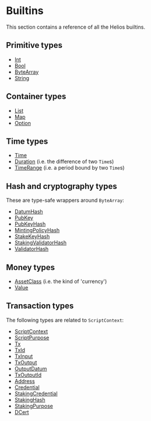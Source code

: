 # Builtins

This section contains a reference of all the Helios builtins.

## Primitive types

  * [Int](./int.md)
  * [Bool](./bool.md)
  * [ByteArray](./bytearray.md)
  * [String](./string.md)

## Container types

  * [List](./list.md)
  * [Map](./map.md)
  * [Option](./option.md)

## Time types

  * [Time](./time.md)
  * [Duration](./duration.md) (i.e. the difference of two `Time`s)
  * [TimeRange](./timerange.md) (i.e. a period bound by two `Time`s)

## Hash and cryptography types

These are type-safe wrappers around `ByteArray`:
  * [DatumHash](./datumhash.md)
  * [PubKey](./pubkey.md)
  * [PubKeyHash](./pubkeyhash.md)
  * [MintingPolicyHash](./mintingpolicyhash.md)
  * [StakeKeyHash](./stakekeyhash.md)
  * [StakingValidatorHash](./stakingvalidatorhash.md)
  * [ValidatorHash](./validatorhash.md)
  

## Money types

  * [AssetClass](./assetclass.md) (i.e. the kind of 'currency')
  * [Value](./value.md)

## Transaction types

The following types are related to `ScriptContext`:

  * [ScriptContext](./scriptcontext.md)
  * [ScriptPurpose](./scriptpurpose.md)
  * [Tx](./tx.md)
  * [TxId](./txid.md)
  * [TxInput](./txinput.md)
  * [TxOutput](./txoutput.md)
  * [OutputDatum](./outputdatum.md)
  * [TxOutputId](./txoutputid.md)
  * [Address](./address.md)
  * [Credential](./credential.md)
  * [StakingCredential](./stakingcredential.md)
  * [StakingHash](./stakinghash.md)
  * [StakingPurpose](./stakingpurpose.md)
  * [DCert](./dcert.md)
